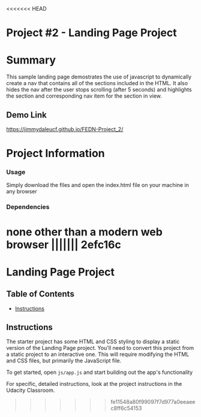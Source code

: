 <<<<<<< HEAD
# Project #2 - Landing Page Project

# Summary
This sample landing page demostrates the use of javascript to dynamically create a nav that contains all of the sections included in the HTML.  It also hides the nav after the user stops scrolling (after 5 seconds) and highlights the section and corresponding nav item for the section in view.  


## Demo Link
https://jimmydaleucf.github.io/FEDN-Project_2/



# Project Information

### Usage
Simply download the files and open the index.html file on your machine in any browser

### Dependencies
none other than a modern web browser
||||||| 2efc16c
=======
# Landing Page Project

## Table of Contents

* [Instructions](#instructions)

## Instructions

The starter project has some HTML and CSS styling to display a static version of the Landing Page project. You'll need to convert this project from a static project to an interactive one. This will require modifying the HTML and CSS files, but primarily the JavaScript file.

To get started, open `js/app.js` and start building out the app's functionality

For specific, detailed instructions, look at the project instructions in the Udacity Classroom.
>>>>>>> fe11548a80f99097f7d977a0eeaeec8ff6c54153
